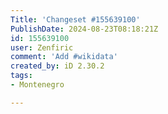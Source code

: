 ```yaml
---
Title: 'Changeset #155639100'
PublishDate: 2024-08-23T08:18:21Z
id: 155639100
user: Zenfiric
comment: 'Add #wikidata'
created_by: iD 2.30.2
tags:
- Montenegro

---
```

